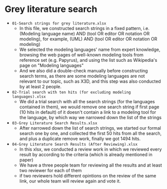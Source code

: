 
# Grey literature search
* `01-Search strings for grey literature.xlsx`
	* In this file, we constructed search strings in a fixed pattern, i.e. (Modeling language name) AND (tool OR editor OR notation OR modeling), for example, (UML) AND (tool OR editor OR notation OR modeling)
	* We selected the modeling languages' name from expert knowledge, browsing the web pages of well-known modeling tools from reference set (e.g. Papyrus), and using the list such as Wikipedia's page on "Modeling languages"
	* And we also did a double-check manually before constructing search terms, as there are some modeling languages are not relevant to our topic, such as X3D, and this step was also conducted by at least 2 people.
* `02-Trial search with ten hits (for excluding modeling languages).xlsx`
	* We did a trial search with all the search strings (for the languages contained in them), we would remove one search string if first page (10 hits in default) of it doesn't contain a link to a modeling tool for the language, by which way we narrowed down the list of the strings
* `03-Grey Literature Search Results.xlsx`
	* After narrowed down the list of search strings, we started our formal search one by one, and collected the first 50 hits from all the search, and plus a duplicate remove work, finally we got 1494 hits.
* `04-Grey Literature Search Results (After Reviewing).xlsx`
	* In this xlsx, we conducted a review work in which we reviewed every result by according to the criteria (which is already mentioned in paper)
	* We have a three people team for reviewing all the results and at least two reviewer for each of them
	* if two reviewers hold different opintions on the review of the same link, our whole team will review again and vote it.